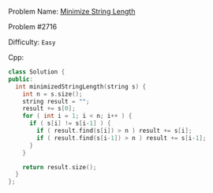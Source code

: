 Problem Name: [Minimize String Length](https://leetcode.com/problems/minimize-string-length/)

Problem #2716

Difficulty: `Easy`

Cpp:

```cpp
class Solution {
public:
  int minimizedStringLength(string s) {
    int n = s.size();
    string result = "";
    result += s[0];
    for ( int i = 1; i < n; i++ ) {
      if ( s[i] != s[i-1] ) {
        if ( result.find(s[i]) > n ) result += s[i];
        if ( result.find(s[i-1]) > n ) result += s[i-1];
      }
    }

    return result.size();
  }
};
```
